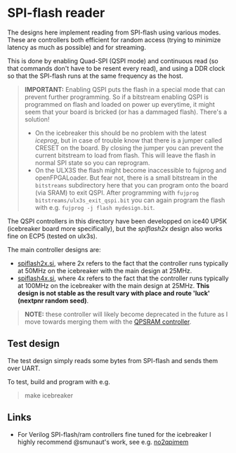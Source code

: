 # SPI-flash reader

The designs here implement reading from SPI-flash using various modes. These are controllers both efficient for random access (trying to minimize latency as much as possible) and for streaming.

This is done by enabling Quad-SPI (QSPI mode) and continuous read (so that commands don't have to be resent every read), and using a DDR clock so that the SPI-flash runs at the same frequency as the host.

> **IMPORTANT:** Enabling QSPI puts the flash in a special mode that can prevent further programming. So if a bitstream enabling QSPI is programmed on flash and loaded on power up everytime, it might seem that your board is bricked (or has a dammaged flash). There's a solution!
> - On the icebreaker this should be no problem with the latest *iceprog*, but in case of trouble know that there is a jumper called CRESET on the board. By closing the jumper you can prevent the current bitstream to load from flash. This will leave the flash in normal SPI state so you can reprogram.
> - On the ULX3S the flash might become inaccessible to fujprog and openFPGALoader. But fear not, there is a small bitstream in the `bitstreams` subdirectory here that you can program onto the board (via SRAM) to exit QSPI. After programming with `fujprog bitstreams/ulx3s_exit_qspi.bit` you can again program the flash with e.g. `fujprog -j flash mydesign.bit`.

The QSPI controllers in this directory have been developped on ice40 UP5K (icebreaker board more specifically), but the *spiflash2x* design also works fine on ECP5 (tested on ulx3s).

The main controller designs are:
- [spiflash2x.si](spiflash2x.si), where 2x refers to the fact that the controller runs typically at 50MHz on the icebreaker with the main design at 25MHz.
- [spiflash4x.si](spiflash4x.si), where 4x refers to the fact that the controller runs typically at 100MHz on the icebreaker with the main design at 25MHz. **This design is not stable as the result vary with place and route 'luck' (nextpnr random seed)**.

> **NOTE:** these controller will likely become deprecated in the future as I move towards merging them with the [QPSRAM controller](../qpsram/README.md).

## Test design

The test design simply reads some bytes from SPI-flash and sends them over UART.

To test, build and program with e.g.

> make icebreaker

## Links

- For Verilog SPI-flash/ram controllers fine tuned for the icebreaker I highly recommend @smunaut's work, see e.g. [no2qpimem](https://github.com/no2fpga/no2qpimem/tree/master/rtl)
